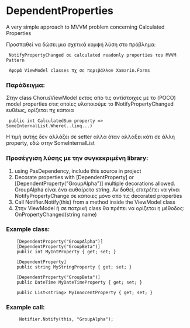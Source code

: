 # DependentProperties

A very simple approach to MVVM problem concerning Calculated Properties

Προσπαθεί να δώσει μια σχετικά κομψή λύση στο πρόβλημα:


     NotifyPropertyChanged σε calculated readonly properties του MVVM Pattern
     
     Αφορά ViewModel classes πχ σε περιβάλλον Xamarin.Forms
     
### Παράδειγμα:

Στην class ChorusViewModel εκτός από τις αντίστοιχες με το (POCO) model properties στις οποίες υλοποιούμε το INotifyPropertyChanged ευθέως, ορίζεται πχ κάποια 
     
     public int CalculatedSum property => SomeInternalList.Where(..linq...)
     
Η τιμή αυτής δεν αλλάζει σε setter αλλά όταν αλλάξει κάτι σε άλλη property, εδώ στην SomeInternalList
     
### Προσέγγιση λύσης με την συγκεκριμένη library:

1. using PasDependency, include this source in project
2. Decorate properties with [DependentProperty] or [DependentProperty("GroupAlpha")]
multiple decorations allowed. GroupAlpha είναι ένα αυθαίρετο string. Αν δοθεί, επιτρέπει να γίνει NotifyPropertyChange σε κάποιες μόνο από τις decorated properties
3. Call Notifier.Notify(this) from a method inside the ViewModel class
4. Στην ViewModel ή σε πατρική class θα πρέπει να ορίζεται η μέθοδος: OnPropertyChanged(string name)

### Example class:

        [DependentProperty("GroupAlpha")]
        [DependentProperty("GroupBeta")]
        public int MyIntProperty { get; set; }
        
        [DependentProperty]
        public string MyStringProperty { get; set; }
        
        [DependentProperty("GroupBeta")]
        public DateTime MyDateTimeProperty { get; set; }
        
        public List<string> MyInnocentProperty { get; set; }

### Example call:
         Notifier.Notify(this, "GroupAlpha");

